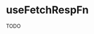 useFetchRespFn
=========================================================================================

TODO
